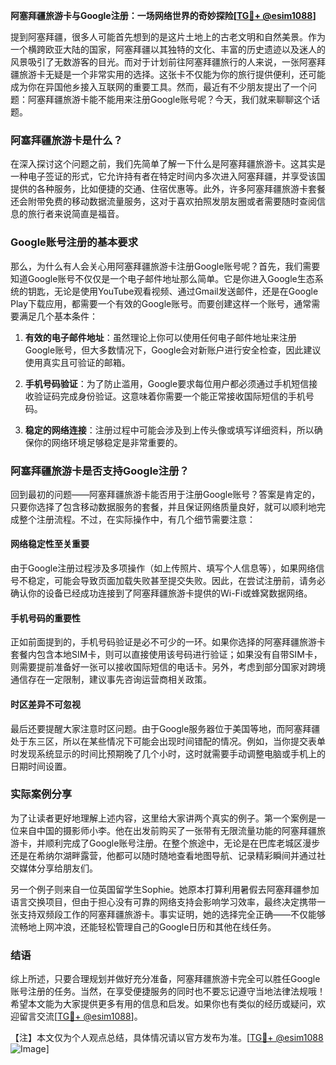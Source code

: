 **阿塞拜疆旅游卡与Google注册：一场网络世界的奇妙探险[[TG💪+ @esim1088](https://t.me/s/esim1088)]**

提到阿塞拜疆，很多人可能首先想到的是这片土地上的古老文明和自然美景。作为一个横跨欧亚大陆的国家，阿塞拜疆以其独特的文化、丰富的历史遗迹以及迷人的风景吸引了无数游客的目光。而对于计划前往阿塞拜疆旅行的人来说，一张阿塞拜疆旅游卡无疑是一个非常实用的选择。这张卡不仅能为你的旅行提供便利，还可能成为你在异国他乡接入互联网的重要工具。然而，最近有不少朋友提出了一个问题：阿塞拜疆旅游卡能不能用来注册Google账号呢？今天，我们就来聊聊这个话题。

### 阿塞拜疆旅游卡是什么？

在深入探讨这个问题之前，我们先简单了解一下什么是阿塞拜疆旅游卡。这其实是一种电子签证的形式，它允许持有者在特定时间内多次进入阿塞拜疆，并享受该国提供的各种服务，比如便捷的交通、住宿优惠等。此外，许多阿塞拜疆旅游卡套餐还会附带免费的移动数据流量服务，这对于喜欢拍照发朋友圈或者需要随时查阅信息的旅行者来说简直是福音。

### Google账号注册的基本要求

那么，为什么有人会关心用阿塞拜疆旅游卡注册Google账号呢？首先，我们需要知道Google账号不仅仅是一个电子邮件地址那么简单。它是你进入Google生态系统的钥匙，无论是使用YouTube观看视频、通过Gmail发送邮件，还是在Google Play下载应用，都需要一个有效的Google账号。而要创建这样一个账号，通常需要满足几个基本条件：

1. **有效的电子邮件地址**：虽然理论上你可以使用任何电子邮件地址来注册Google账号，但大多数情况下，Google会对新账户进行安全检查，因此建议使用真实且可验证的邮箱。
   
2. **手机号码验证**：为了防止滥用，Google要求每位用户都必须通过手机短信接收验证码完成身份验证。这意味着你需要一个能正常接收国际短信的手机号码。

3. **稳定的网络连接**：注册过程中可能会涉及到上传头像或填写详细资料，所以确保你的网络环境足够稳定是非常重要的。

### 阿塞拜疆旅游卡是否支持Google注册？

回到最初的问题——阿塞拜疆旅游卡能否用于注册Google账号？答案是肯定的，只要你选择了包含移动数据服务的套餐，并且保证网络质量良好，就可以顺利地完成整个注册流程。不过，在实际操作中，有几个细节需要注意：

#### 网络稳定性至关重要
由于Google注册过程涉及多项操作（如上传照片、填写个人信息等），如果网络信号不稳定，可能会导致页面加载失败甚至提交失败。因此，在尝试注册前，请务必确认你的设备已经成功连接到了阿塞拜疆旅游卡提供的Wi-Fi或蜂窝数据网络。

#### 手机号码的重要性
正如前面提到的，手机号码验证是必不可少的一环。如果你选择的阿塞拜疆旅游卡套餐内包含本地SIM卡，则可以直接使用该号码进行验证；如果没有自带SIM卡，则需要提前准备好一张可以接收国际短信的电话卡。另外，考虑到部分国家对跨境通信存在一定限制，建议事先咨询运营商相关政策。

#### 时区差异不可忽视
最后还要提醒大家注意时区问题。由于Google服务器位于美国等地，而阿塞拜疆处于东三区，所以在某些情况下可能会出现时间错配的情况。例如，当你提交表单时发现系统显示的时间比预期晚了几个小时，这时就需要手动调整电脑或手机上的日期时间设置。

### 实际案例分享

为了让读者更好地理解上述内容，这里给大家讲两个真实的例子。第一个案例是一位来自中国的摄影师小李。他在出发前购买了一张带有无限流量功能的阿塞拜疆旅游卡，并顺利完成了Google账号注册。在整个旅途中，无论是在巴库老城区漫步还是在希纳尔湖畔露营，他都可以随时随地查看地图导航、记录精彩瞬间并通过社交媒体分享给朋友们。

另一个例子则来自一位英国留学生Sophie。她原本打算利用暑假去阿塞拜疆参加语言交换项目，但由于担心没有可靠的网络支持会影响学习效率，最终决定携带一张支持双频段工作的阿塞拜疆旅游卡。事实证明，她的选择完全正确——不仅能够流畅地上网冲浪，还能轻松管理自己的Google日历和其他在线任务。

### 结语

综上所述，只要合理规划并做好充分准备，阿塞拜疆旅游卡完全可以胜任Google账号注册的任务。当然，在享受便捷服务的同时也不要忘记遵守当地法律法规哦！希望本文能为大家提供更多有用的信息和启发。如果你也有类似的经历或疑问，欢迎留言交流[[TG💪+ @esim1088](https://t.me/s/esim1088)]。

【注】本文仅为个人观点总结，具体情况请以官方发布为准。[[TG💪+ @esim1088](https://t.me/s/esim1088) ![Image](https://i.postimg.cc/4NQfJmqS/Snipaste-2025-05-13-00-14-12.png)]